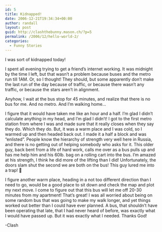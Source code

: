 ```yaml
---
id: 5
title: Kidnapped!
date: 2006-12-21T19:34:34+00:00
author: randall
layout: post
guid: http://clashthebunny.mason.ch/?p=5
permalink: /2006/12/hello-world-2/
categories:
  - Funny Stories
---
```

I was sort of kidnapped today!

I spent all evening trying to get a friend&#8217;s internet working. It was midnight by the time I left, but that wasn&#8217;t a problem because buses and the metro run till 1AM. Or, so I thought! They should, but some apparently don&#8217;t make the last run of the day because of traffic, or because there wasn&#8217;t any traffic, or because the stars aren&#8217;t in alignment.

Anyhow, I wait at the bus stop for 45 minutes, and realize that there is no bus for me. And no metro. And I&#8217;m walking home&#8230;

I figure that it would have taken me like an hour and a half. I&#8217;m glad I didn&#8217;t calculate anything in my head, and I&#8217;m glad I didn&#8217;t! I got to the first metro station from where I was and made sure that it really closes when they say they do. Which they do. But, it was a warm place and I was cold, so I warmed up and then headed back out. I made it a half a block and was &#8220;enlisted&#8221;. People know the hierarchy of strength very well here in Russia, and there is no getting out of helping somebody who asks for it. This older guy, back bent from a life of hard work, calls me over as a bus pulls up and has me help him and his 60lb. bag on a rolling cart into the bus. I&#8217;m amazed at his strength, I think he did more of the lifting than I did! Unfortunately, the doors slam shut the second we are both on the bus! This guy lured me into a trap! 🙂

I figure another warm place, heading in a not too different direction than I need to go, would be a good place to sit down and check the map and plot my next move. I come to figure out that this bus will let me off 20-30 minutes from my apartment! That&#8217;s great! I was all worried about being on some random bus that was going to make my walk longer, and yet things worked out better than I could have ever planned. A bus, that shouldn&#8217;t have been operating that late, that I had never heard of before, was exactly what I would have passed up. But it was exactly what I needed. Thanks God!

-Clash